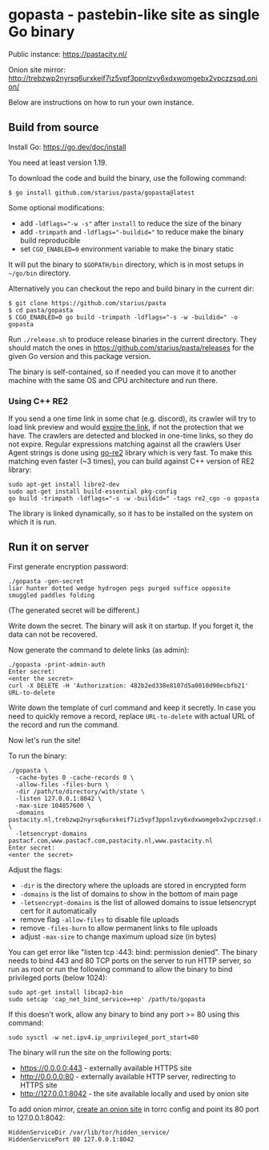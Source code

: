 # gopasta - pastebin-like site as single Go binary

Public instance: https://pastacity.nl/

Onion site mirror: http://trebzwp2nyrsq6urxkeif7iz5vpf3ppnlzvy6xdxwomgebx2vpczzsqd.onion/

Below are instructions on how to run your own instance.

## Build from source

Install Go: https://go.dev/doc/install

You need at least version 1.19.

To download the code and build the binary, use the following command:
```
$ go install github.com/starius/pasta/gopasta@latest
```

Some optional modifications:

 - add `-ldflags="-w -s"` after `install` to reduce the size of the binary
 - add `-trimpath` and `-ldflags="-buildid="` to reduce make the binary build reproducible
 - set `CGO_ENABLED=0` environment variable to make the binary static

It will put the binary to `$GOPATH/bin` directory, which is in most setups in `~/go/bin` directory.

Alternatively you can checkout the repo and build binary in the current dir:

```
$ git clone https://github.com/starius/pasta
$ cd pasta/gopasta
$ CGO_ENABLED=0 go build -trimpath -ldflags="-s -w -buildid=" -o gopasta
```

Run `./release.sh` to produce release binaries in the current directory.
They should match the ones in https://github.com/starius/pasta/releases
for the given Go version and this package version.

The binary is self-contained, so if needed you can move it to another machine
with the same OS and CPU architecture and run there.

### Using C++ RE2

If you send a one time link in some chat (e.g. discord), its crawler will try to
load link preview and would [expire the link][issue8], if not the protection
that we have. The crawlers are detected and blocked in one-time links, so they
do not expire. Regular expressions matching against all the crawlers User Agent
strings is done using [go-re2](https://github.com/wasilibs/go-re2) library which
is very fast. To make this matching even faster (~3 times), you can build
against C++ version of RE2 library:

```
sudo apt-get install libre2-dev
sudo apt-get install build-essential pkg-config
go build -trimpath -ldflags="-s -w -buildid=" -tags re2_cgo -o gopasta
```

The library is linked dynamically, so it has to be installed on the system
on which it is run.

[issue8]: https://github.com/starius/pasta/issues/8

## Run it on server

First generate encryption password:

```
./gopasta -gen-secret
liar hunter dotted wedge hydrogen pegs purged suffice opposite smuggled paddles folding
```

(The generated secret will be different.)

Write down the secret. The binary will ask it on startup.
If you forget it, the data can not be recovered.

Now generate the command to delete links (as admin):

```
./gopasta -print-admin-auth
Enter secret:
<enter the secret>
curl -X DELETE -H 'Authorization: 482b2ed338e8107d5a0010d90ecbfb21' URL-to-delete
```

Write down the template of curl command and keep it secretly.
In case you need to quickly remove a record, replace `URL-to-delete` with
actual URL of the record and run the command.

Now let's run the site!

To run the binary:

```
./gopasta \
  -cache-bytes 0 -cache-records 0 \
  -allow-files -files-burn \
  -dir /path/to/directory/with/state \
  -listen 127.0.0.1:8042 \
  -max-size 104857600 \
  -domains pastacity.nl,trebzwp2nyrsq6urxkeif7iz5vpf3ppnlzvy6xdxwomgebx2vpczzsqd.onion \
  -letsencrypt-domains pastacf.com,www.pastacf.com,pastacity.nl,www.pastacity.nl
Enter secret:
<enter the secret>
```

Adjust the flags:

 - `-dir` is the directory where the uploads are stored in encrypted form
 - `-domains` is the list of domains to show in the bottom of main page
 - `-letsencrypt-domains` is the list of allowed domains to issue letsencrypt cert for it automatically
 - remove flag `-allow-files` to disable file uploads
 - remove `-files-burn` to allow permanent links to file uploads
 - adjust `-max-size` to change maximum upload size (in bytes)

You can get error like "listen tcp :443: bind: permission denied".
The binary needs to bind 443 and 80 TCP ports on the server to run HTTP server,
so run as root or run the following command to allow the binary to bind privileged ports (below 1024):

```
sudo apt-get install libcap2-bin
sudo setcap 'cap_net_bind_service=+ep' /path/to/gopasta
```

If this doesn't work, allow any binary to bind any port >= 80 using this command:
```
sudo sysctl -w net.ipv4.ip_unprivileged_port_start=80
```

The binary will run the site on the following ports:

 - https://0.0.0.0:443 - externally available HTTPS site
 - http://0.0.0.0:80 - externally available HTTP server, redirecting to HTTPS site
 - http://127.0.0.1:8042 - the site available locally and used by onion site

To add onion mirror, [create an onion site](https://community.torproject.org/onion-services/setup/)
in torrc config and point its 80 port to 127.0.0.1:8042:
```
HiddenServiceDir /var/lib/tor/hidden_service/
HiddenServicePort 80 127.0.0.1:8042
```
